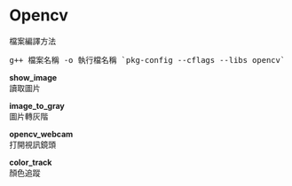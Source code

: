 # Opencv
檔案編譯方法
<pre>g++ 檔案名稱 -o 執行檔名稱 `pkg-config --cflags --libs opencv`</pre>


<b>show_image</b>
<br>讀取圖片</br>

<b>image_to_gray</b>
<br>圖片轉灰階</br>

<b>opencv_webcam</b>
<br>打開視訊鏡頭</br>

<b>color_track</b>
<br>顏色追蹤</br>
